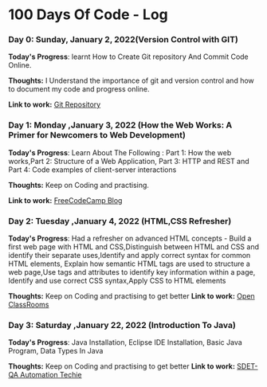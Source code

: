 # 100 Days Of Code - Log

### Day 0: Sunday, January 2, 2022(Version Control with GIT)

**Today's Progress**: learnt How to Create Git repository And Commit Code Online.

**Thoughts:** I Understand the importance of git and version control and how to document my code and progress online.

**Link to work:** [Git Repository](http://www.example.com)

### Day 1: Monday ,January 3, 2022 (How the Web Works: A Primer for Newcomers to Web Development)

**Today's Progress**:  Learn About The Following : Part 1: How the web works,Part 2: Structure of a Web Application, Part 3: HTTP and REST and Part 4: Code examples of client-server interactions

**Thoughts:** Keep on Coding and practising.

**Link to work:** [FreeCodeCamp Blog](https://www.freecodecamp.org/news/how-the-web-works-a-primer-for-newcomers-to-web-development-or-anyone-really-b4584e63585c/)

### Day 2: Tuesday ,January 4, 2022 (HTML,CSS Refresher)

**Today's Progress**:  Had a refresher on advanced HTML concepts - Build a first web page with HTML and CSS,Distinguish between HTML and CSS and identify their separate uses,Identify and apply correct syntax for common HTML elements, Explain how semantic HTML tags are used to structure a web page,Use tags and attributes to identify key information within a page, Identify and use correct CSS syntax,Apply CSS to HTML elements

**Thoughts:** Keep on Coding and practising to get better
**Link to work:** [Open ClassRooms](https://openclassrooms.com/)

### Day 3: Saturday ,January 22, 2022 (Introduction To Java)

**Today's Progress**: Java Installation, Eclipse IDE Installation, Basic Java Program, Data Types In Java

**Thoughts:** Keep on Coding and practising to get better
**Link to work:** [SDET- QA Automation Techie](https://www.youtube.com/watch?v=ms3NggvNW40&list=PLUDwpEzHYYLv9v8aRuNi67vZ81cW2ksze&ab_channel=SDET-QAAutomationTechie)
